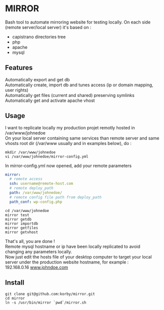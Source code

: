 # MIRROR
Bash tool to automate mirroring website for testing locally. On each side (remote server/local server) it's based on :
- capistrano directories tree
- php 
- apache
- mysql

## Features
Automatically export and get db  
Automatically create, import db and tunes access (ip or domain mapping, user rights)  
Automatically get files (current and shared) preserving symlinks  
Automatically get and activate apache vhost

## Usage
I want to replicate locally my production projet remotly hosted in /var/www/johnedoe  
On your local server containing same services than remote server and same vhosts root dir (/var/www usually and in examples below), do :
```
mkdir /var/www/johnedoe
vi /var/www/johnedoe/mirror-config.yml
```
In mirror-config.yml now opened, add your remote parameters  
```yaml
mirror:
  # remote access
  ssh: username@remote-host.com
  # remote deploy_path
  path: /var/www/johnedoe/
  # remote config file path from deploy_path
  path_conf: wp-config.php
```
```
cd /var/www/johnedoe
mirror test
mirror getdb
mirror importdb
mirror getfiles
mirror getvhost
```

That's all, you are done !  
Remote mysql hostname or ip have been locally replicated to avoid changing any parameters locally.  
Now just edit the hosts file of your desktop computer to target your local server under the production website hostname, for example :  
192.168.0.16 www.johndoe.com

## Install
```
git clone git@github.com:korby/mirror.git
cd mirror
ln -s /usr/bin/mirror `pwd`/mirror.sh
```